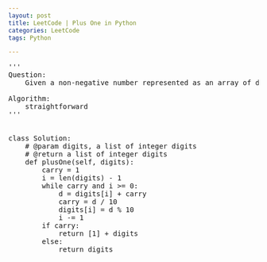 ```yaml
---
layout: post
title: LeetCode | Plus One in Python
categories: LeetCode
tags: Python

---
```

<!-- import js for mathjax -->
<script src="http://cdn.mathjax.org/mathjax/latest/MathJax.js?config=default"></script>
<script type="text/x-mathjax-config">
MathJax.Hub.Config({
tex2jax: {inlineMath: [['$','$'], ['\\(','\\)']]}
});
</script>


<pre>
'''
Question:
    Given a non-negative number represented as an array of digits, plus one to the number. The digits are stored such that the most significant digit is at the head of the list.

Algorithm:
    straightforward
'''


class Solution:
    # @param digits, a list of integer digits
    # @return a list of integer digits
    def plusOne(self, digits):
        carry = 1
        i = len(digits) - 1
        while carry and i >= 0:
            d = digits[i] + carry
            carry = d / 10
            digits[i] = d % 10
            i -= 1
        if carry:
            return [1] + digits
        else:
            return digits
</pre>
